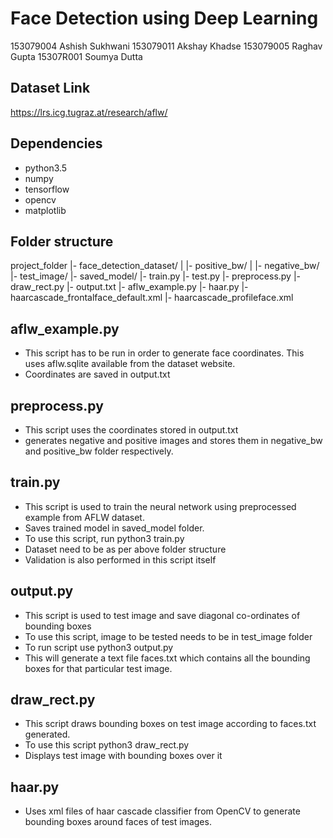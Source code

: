 Face Detection using Deep Learning
==================================
153079004 Ashish Sukhwani
153079011 Akshay Khadse
153079005 Raghav Gupta
15307R001 Soumya Dutta

Dataset Link
------------
https://lrs.icg.tugraz.at/research/aflw/

Dependencies
------------
- python3.5
- numpy
- tensorflow
- opencv
- matplotlib

Folder structure
----------------

project_folder
 |- face_detection_dataset/
 |   |- positive_bw/
 |   |- negative_bw/
 |- test_image/
 |- saved_model/
 |- train.py
 |- test.py
 |- preprocess.py
 |- draw_rect.py
 |- output.txt
 |- aflw_example.py
 |- haar.py
 |- haarcascade_frontalface_default.xml
 |- haarcascade_profileface.xml

aflw_example.py
---------------
- This script has to be run in order to generate face coordinates. This uses aflw.sqlite available from the dataset website.
- Coordinates are saved in output.txt

preprocess.py
-------------
- This script uses the coordinates stored in output.txt
- generates negative and positive images and stores them in negative_bw and positive_bw folder respectively.

train.py
--------
- This script is used to train the neural network using preprocessed example from AFLW dataset.
- Saves trained model in saved_model folder.
- To use this script, run python3 train.py
- Dataset need to be as per above folder structure
- Validation is also performed in this script itself

output.py
---------
- This script is used to test image and save diagonal co-ordinates of bounding boxes
- To use this script, image to be tested needs to be in test_image folder
- To run script use python3 output.py
- This will generate a text file faces.txt which contains all the bounding boxes for that particular test image.

draw_rect.py
------------
- This script draws bounding boxes on test image according to faces.txt generated.
- To use this script python3 draw_rect.py
- Displays test image with bounding boxes over it

haar.py
-------
- Uses xml files of haar cascade classifier from OpenCV to generate bounding boxes around faces of test images.
